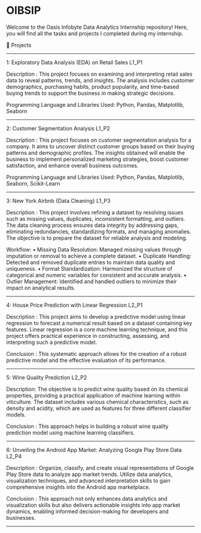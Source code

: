 # OIBSIP
Welcome to the Oasis Infobyte Data Analytics Internship repository! Here, you will find all the tasks and projects I completed during my internship.

📁 Projects
________________________________________
1: Exploratory Data Analysis (EDA) on Retail Sales L1_P1

Description : This project focuses on examining and interpreting retail sales data to reveal patterns, trends, and insights. The analysis includes customer demographics, purchasing habits, product popularity, and time-based buying trends to support the business in making strategic decisions.

Programming Language and Libraries Used: Python, Pandas, Matplotlib, Seaborn
_________________________________________
2: Customer Segmentation Analysis L1_P2

Description : This project focuses on customer segmentation analysis for a company. It aims to uncover distinct customer groups based on their buying patterns and demographic profiles. The insights obtained will enable the business to implement personalized marketing strategies, boost customer satisfaction, and enhance overall business outcomes.

Programming Language and Libraries Used: Python, Pandas, Matplotlib, Seaborn, Scikit-Learn
___________________________________________
3: New York Airbnb {Data Cleaning} L1_P3

Description : This project involves refining a dataset by resolving issues such as missing values, duplicates, inconsistent formatting, and outliers. The data cleaning process ensures data integrity by addressing gaps, eliminating redundancies, standardizing formats, and managing anomalies. The objective is to prepare the dataset for reliable analysis and modeling.

Workflow:
•	Missing Data Resolution: Managed missing values through imputation or removal to achieve a complete dataset.
•	Duplicate Handling: Detected and removed duplicate entries to maintain data quality and uniqueness.
•	Format Standardization: Harmonized the structure of categorical and numeric variables for consistent and accurate analysis.
•	Outlier Management: Identified and handled outliers to minimize their impact on analytical results.
_____________________________________________
4: House Price Prediction with Linear Regression L2_P1

Description : This project aims to develop a predictive model using linear regression to forecast a numerical result based on a dataset containing key features. Linear regression is a core machine learning technique, and this project offers practical experience in constructing, assessing, and interpreting such a predictive model.

Conclusion : This systematic approach allows for the creation of a robust predictive model and the effective evaluation of its performance.
_______________________________________________
5: Wine Quality Prediction L2_P2

Description: The objective is to predict wine quality based on its chemical properties, providing a practical application of machine learning within viticulture. The dataset includes various chemical characteristics, such as density and acidity, which are used as features for three different classifier models.

Conclusion : This approach helps in building a robust wine quality prediction model using machine learning classifiers.
________________________________________________
6: Unveiling the Android App Market: Analyzing Google Play Store Data L2_P4

Description : Organize, classify, and create visual representations of Google Play Store data to analyze app market trends. Utilize data analytics, visualization techniques, and advanced interpretation skills to gain comprehensive insights into the Android app marketplace.

Conclusion : This approach not only enhances data analytics and visualization skills but also delivers actionable insights into app market dynamics, enabling informed decision-making for developers and businesses.
________________________________________________
